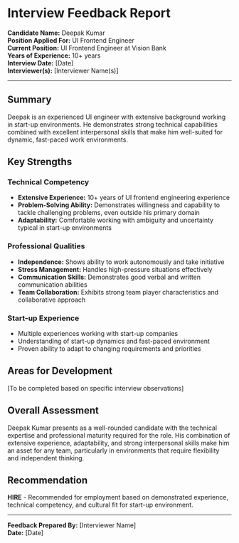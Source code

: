 # Interview Feedback Report

**Candidate Name:** Deepak Kumar  
**Position Applied For:** UI Frontend Engineer  
**Current Position:** UI Frontend Engineer at Vision Bank  
**Years of Experience:** 10+ years  
**Interview Date:** [Date]  
**Interviewer(s):** [Interviewer Name(s)]  

---

## Summary

Deepak is an experienced UI engineer with extensive background working in start-up environments. He demonstrates strong technical capabilities combined with excellent interpersonal skills that make him well-suited for dynamic, fast-paced work environments.

## Key Strengths

### Technical Competency
- **Extensive Experience:** 10+ years of UI frontend engineering experience
- **Problem-Solving Ability:** Demonstrates willingness and capability to tackle challenging problems, even outside his primary domain
- **Adaptability:** Comfortable working with ambiguity and uncertainty typical in start-up environments

### Professional Qualities
- **Independence:** Shows ability to work autonomously and take initiative
- **Stress Management:** Handles high-pressure situations effectively
- **Communication Skills:** Demonstrates good verbal and written communication abilities
- **Team Collaboration:** Exhibits strong team player characteristics and collaborative approach

### Start-up Experience
- Multiple experiences working with start-up companies
- Understanding of start-up dynamics and fast-paced environment
- Proven ability to adapt to changing requirements and priorities

## Areas for Development
[To be completed based on specific interview observations]

## Overall Assessment

Deepak Kumar presents as a well-rounded candidate with the technical expertise and professional maturity required for the role. His combination of extensive experience, adaptability, and strong interpersonal skills make him an asset for any team, particularly in environments that require flexibility and independent thinking.

## Recommendation

**HIRE** - Recommended for employment based on demonstrated experience, technical competency, and cultural fit for start-up environment.

---

**Feedback Prepared By:** [Interviewer Name]  
**Date:** [Date]
